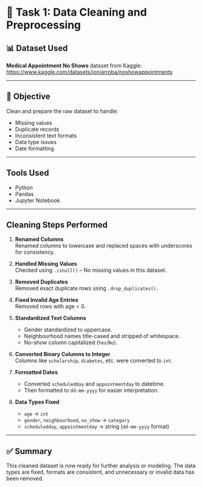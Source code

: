 # 🧼 Task 1: Data Cleaning and Preprocessing

## 📊 Dataset Used
**Medical Appointment No Shows** dataset from Kaggle:  
https://www.kaggle.com/datasets/joniarroba/noshowappointments

---

## 🎯 Objective
Clean and prepare the raw dataset to handle:
- Missing values
- Duplicate records
- Inconsistent text formats
- Data type issues
- Date formatting

---

## Tools Used
- Python 
- Pandas 
- Jupyter Notebook

---

## Cleaning Steps Performed

1. **Renamed Columns**  
   Renamed columns to lowercase and replaced spaces with underscores for consistency.

2. **Handled Missing Values**  
   Checked using `.isnull()` – No missing values in this dataset.

3. **Removed Duplicates**  
   Removed exact duplicate rows using `.drop_duplicates()`.

4. **Fixed Invalid Age Entries**  
   Removed rows with age < 0.

5. **Standardized Text Columns**  
   - Gender standardized to uppercase.
   - Neighbourhood names title-cased and stripped of whitespace.
   - No-show column capitalized (`Yes`/`No`).

6. **Converted Binary Columns to Integer**  
   Columns like `scholarship`, `diabetes`, etc. were converted to `int`.

7. **Formatted Dates**  
   - Converted `scheduledday` and `appointmentday` to datetime.
   - Then formatted to `dd-mm-yyyy` for easier interpretation.

8. **Data Types Fixed**  
   - `age` → `int`
   - `gender`, `neighbourhood`, `no_show` → `category`
   - `scheduledday`, `appointmentday` → string (`dd-mm-yyyy` format)

---



## ✅ Summary
This cleaned dataset is now ready for further analysis or modeling. The data types are fixed, formats are consistent, and unnecessary or invalid data has been removed.

